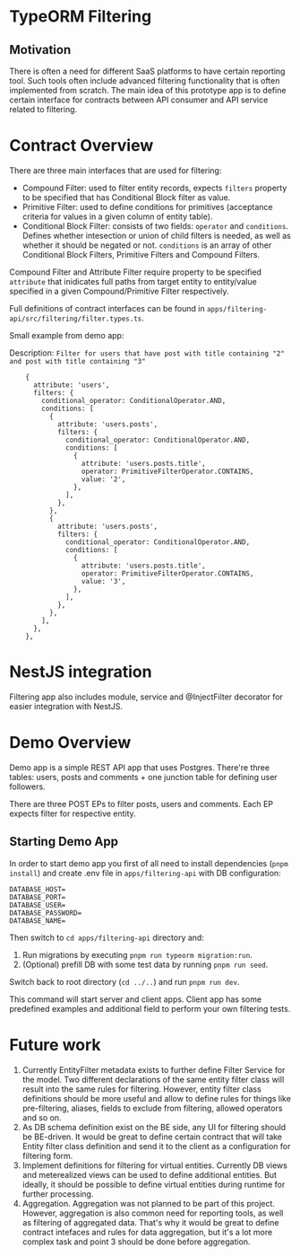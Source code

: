 # TypeORM Filtering

## Motivation

There is often a need for different SaaS platforms to have certain reporting tool. Such tools often include advanced filtering functionality that is often implemented from scratch. The main idea of this prototype app is to define certain interface for contracts between API consumer and API service related to filtering.

# Contract Overview

There are three main interfaces that are used for filtering:

- Compound Filter: used to filter entity records, expects `filters` property to be specified that has Conditional Block filter as value.
- Primitive Filter: used to define conditions for primitives (acceptance criteria for values in a given column of entity table).
- Conditional Block Filter: consists of two fields: `operator` and `conditions`. Defines whether intesection or union of child filters is needed, as well as whether it should be negated or not. `conditions` is an array of other Conditional Block Filters, Primitive Filters and Compound Filters.

Compound Filter and Attribute Filter require property to be specified `attribute` that inidicates full paths from target entity to entity/value specified in a given Compound/Primitive Filter respectively.

Full definitions of contract interfaces can be found in `apps/filtering-api/src/filtering/filter.types.ts`.

Small example from demo app:

Description: `Filter for users that have post with title containing "2" and post with title containing "3"`
```
    {
      attribute: 'users',
      filters: {
        conditional_operator: ConditionalOperator.AND,
        conditions: [
          {
            attribute: 'users.posts',
            filters: {
              conditional_operator: ConditionalOperator.AND,
              conditions: [
                {
                  attribute: 'users.posts.title',
                  operator: PrimitiveFilterOperator.CONTAINS,
                  value: '2',
                },
              ],
            },
          },
          {
            attribute: 'users.posts',
            filters: {
              conditional_operator: ConditionalOperator.AND,
              conditions: [
                {
                  attribute: 'users.posts.title',
                  operator: PrimitiveFilterOperator.CONTAINS,
                  value: '3',
                },
              ],
            },
          },
        ],
      },
    },
```

# NestJS integration

Filtering app also includes module, service and @InjectFilter decorator for easier integration with NestJS.

# Demo Overview

Demo app is a simple REST API app that uses Postgres. There're three tables: users, posts and comments + one junction table for defining user followers.

There are three POST EPs to filter posts, users and comments. Each EP expects filter for respective entity.

## Starting Demo App

In order to start demo app you first of all need to install dependencies (`pnpm install`) and create .env file in `apps/filtering-api` with DB configuration:

```
DATABASE_HOST=
DATABASE_PORT=
DATABASE_USER=
DATABASE_PASSWORD=
DATABASE_NAME=
```

Then switch to `cd apps/filtering-api` directory and:

1. Run migrations by executing `pnpm run typeorm migration:run`.
2. (Optional) prefill DB with some test data by running `pnpm run seed`.

Switch back to root directory (`cd ../..`) and run `pnpm run dev`.

This command will start server and client apps. Client app has some predefined examples and additional field to perform your own filtering tests.

# Future work

1. Currently EntityFilter metadata exists to further define Filter Service for the model. Two different declarations of the same entity filter class will result into the same rules for filtering. However, entity filter class definitions should be more useful and allow to define rules for things like pre-filtering, aliases, fields to exclude from filtering, allowed operators and so on.
2. As DB schema definition exist on the BE side, any UI for filtering should be BE-driven. It would be great to define certain contract that will take Entity filter class definition and send it to the client as a configuration for filtering form.
3. Implement definitions for filtering for virtual entities. Currently DB views and meterealized views can be used to define additional entities. But ideally, it should be possible to define virtual entities during runtime for further processing.
4. Aggregation. Aggregation was not planned to be part of this project. However, aggregation is also common need for reporting tools, as well as filtering of aggregated data. That's why it would be great to define contract intefaces and rules for data aggregation, but it's a lot more complex task and point 3 should be done before aggregation.
